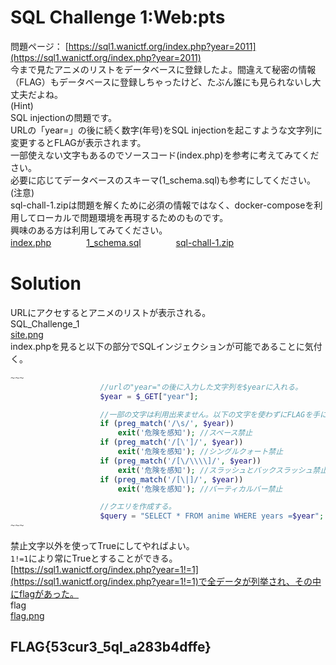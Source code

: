 # SQL Challenge 1:Web:pts
問題ページ： [https://sql1.wanictf.org/index.php?year=2011](https://sql1.wanictf.org/index.php?year=2011)  
今まで見たアニメのリストをデータベースに登録したよ。間違えて秘密の情報（FLAG）もデータベースに登録しちゃったけど、たぶん誰にも見られないし大丈夫だよね。  
(Hint)  
SQL injectionの問題です。  
URLの「year=」の後に続く数字(年号)をSQL injectionを起こすような文字列に変更するとFLAGが表示されます。  
一部使えない文字もあるのでソースコード(index.php)を参考に考えてみてください。  
必要に応じてデータベースのスキーマ(1_schema.sql)も参考にしてください。  
(注意)  
sql-chall-1.zipは問題を解くために必須の情報ではなく、docker-composeを利用してローカルで問題環境を再現するためのものです。  
興味のある方は利用してみてください。  
[index.php](index.php)　　　　[1_schema.sql](1_schema.sql)　　　　[sql-chall-1.zip](sql-chall-1.zip)  

# Solution
URLにアクセするとアニメのリストが表示される。  
SQL_Challenge_1  
[site.png](site/site.png)  
index.phpを見ると以下の部分でSQLインジェクションが可能であることに気付く。  
```php
~~~
                    //urlの"year="の後に入力した文字列を$yearに入れる。
                    $year = $_GET["year"];

                    //一部の文字は利用出来ません。以下の文字を使わずにFLAGを手に入れてください。
                    if (preg_match('/\s/', $year))
                        exit('危険を感知'); //スペース禁止
                    if (preg_match('/[\']/', $year))
                        exit('危険を感知'); //シングルクォート禁止
                    if (preg_match('/[\/\\\\]/', $year))
                        exit('危険を感知'); //スラッシュとバックスラッシュ禁止
                    if (preg_match('/[\|]/', $year))
                        exit('危険を感知'); //バーティカルバー禁止                    

                    //クエリを作成する。
                    $query = "SELECT * FROM anime WHERE years =$year";
~~~
```
禁止文字以外を使ってTrueにしてやればよい。  
`1!=1`により常にTrueとすることができる。  
[https://sql1.wanictf.org/index.php?year=1!=1](https://sql1.wanictf.org/index.php?year=1!=1)で全データが列挙され、その中にflagがあった。  
flag  
[flag.png](site/flag.png)  

## FLAG{53cur3_5ql_a283b4dffe}